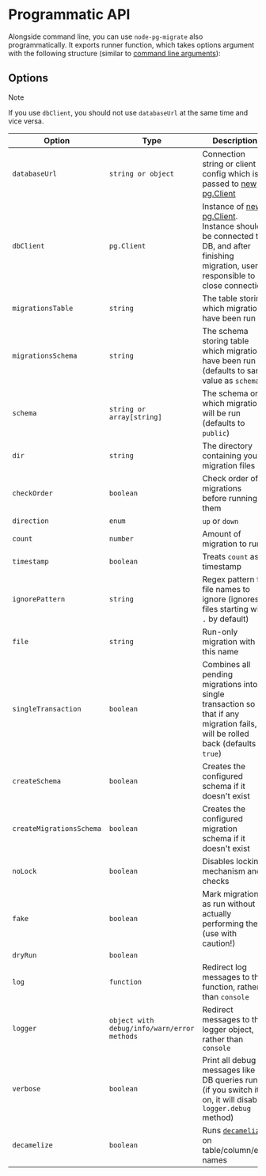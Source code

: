 # Programmatic API

Alongside command line, you can use `node-pg-migrate` also programmatically. It exports runner function,
which takes options argument with the following structure (similar to [command line arguments](cli.md#configuration)):

## Options

> [!NOTE]
> If you use `dbClient`, you should not use `databaseUrl` at the same time and vice versa.

| Option                   | Type                                        | Description                                                                                                                                                                   |
| ------------------------ | ------------------------------------------- | ----------------------------------------------------------------------------------------------------------------------------------------------------------------------------- |
| `databaseUrl`            | `string or object`                          | Connection string or client config which is passed to [new pg.Client](https://node-postgres.com/api/client#constructor)                                                       |
| `dbClient`               | `pg.Client`                                 | Instance of [new pg.Client](https://node-postgres.com/api/client). Instance should be connected to DB, and after finishing migration, user is responsible to close connection |
| `migrationsTable`        | `string`                                    | The table storing which migrations have been run                                                                                                                              |
| `migrationsSchema`       | `string`                                    | The schema storing table which migrations have been run (defaults to same value as `schema`)                                                                                  |
| `schema`                 | `string or array[string]`                   | The schema on which migration will be run (defaults to `public`)                                                                                                              |
| `dir`                    | `string`                                    | The directory containing your migration files                                                                                                                                 |
| `checkOrder`             | `boolean`                                   | Check order of migrations before running them                                                                                                                                 |
| `direction`              | `enum`                                      | `up` or `down`                                                                                                                                                                |
| `count`                  | `number`                                    | Amount of migration to run                                                                                                                                                    |
| `timestamp`              | `boolean`                                   | Treats `count` as timestamp                                                                                                                                                   |
| `ignorePattern`          | `string`                                    | Regex pattern for file names to ignore (ignores files starting with `.` by default)                                                                                           |
| `file`                   | `string`                                    | Run-only migration with this name                                                                                                                                             |
| `singleTransaction`      | `boolean`                                   | Combines all pending migrations into a single transaction so that if any migration fails, all will be rolled back (defaults to `true`)                                        |
| `createSchema`           | `boolean`                                   | Creates the configured schema if it doesn't exist                                                                                                                             |
| `createMigrationsSchema` | `boolean`                                   | Creates the configured migration schema if it doesn't exist                                                                                                                   |
| `noLock`                 | `boolean`                                   | Disables locking mechanism and checks                                                                                                                                         |
| `fake`                   | `boolean`                                   | Mark migrations as run without actually performing them (use with caution!)                                                                                                   |
| `dryRun`                 | `boolean`                                   |                                                                                                                                                                               |
| `log`                    | `function`                                  | Redirect log messages to this function, rather than `console`                                                                                                                 |
| `logger`                 | `object with debug/info/warn/error methods` | Redirect messages to this logger object, rather than `console`                                                                                                                |
| `verbose`                | `boolean`                                   | Print all debug messages like DB queries run (if you switch it on, it will disable `logger.debug` method)                                                                     |
| `decamelize`             | `boolean`                                   | Runs [`decamelize`](https://github.com/salsita/node-pg-migrate/blob/main/src/utils/decamelize.ts) on table/column/etc. names                                                  |
